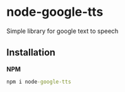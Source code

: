 # node-google-tts
Simple library for google text to speech

## Installation
**NPM**
```cmd
npm i node-google-tts 
```

